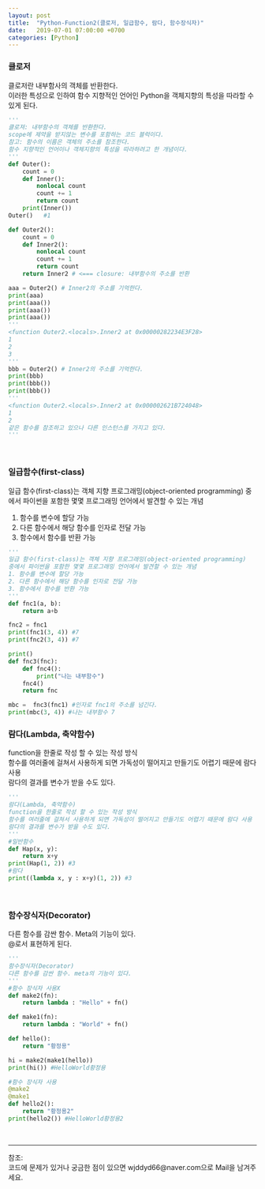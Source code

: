 ```yaml
---
layout: post
title:  "Python-Function2(클로저, 일급함수, 람다, 함수장식자)"
date:   2019-07-01 07:00:00 +0700
categories: [Python]
---
```


###  클로저
클로저란 내부함사의 객체를 반환한다.  
이러한 특성으로 인하여 함수 지향적인 언어인 Python을 객체지향의 특성을 따라할 수 있게 된다.  

```python
'''
클로져: 내부함수의 객체를 반환한다.
scope에 제약을 받지않는 변수를 포함하는 코드 블럭이다.
참고: 함수의 이름은 객체의 주소를 참조한다.
함수 지향적인 언어이나 객체지향의 특성을 따라하려고 한 개념이다.
'''
def Outer():
    count = 0
    def Inner():
        nonlocal count
        count += 1
        return count
    print(Inner())
Outer()   #1

def Outer2():
    count = 0
    def Inner2():
        nonlocal count
        count += 1
        return count
    return Inner2 # <=== closure: 내부함수의 주소를 반환

aaa = Outer2() # Inner2의 주소를 기억한다.
print(aaa)
print(aaa())
print(aaa())
print(aaa())
'''
<function Outer2.<locals>.Inner2 at 0x00000282234E3F28>
1
2
3
'''
bbb = Outer2() # Inner2의 주소를 기억한다.
print(bbb)
print(bbb())
print(bbb())
'''
<function Outer2.<locals>.Inner2 at 0x000002621B724048>
1
2
같은 함수를 참조하고 있으나 다른 인스턴스를 가지고 있다.
'''

```
<br>

###  일급함수(first-class)
일급 함수(first-class)는 객체 지향 프로그래밍(object-oriented programming) 중에서 파이썬을 포함한 몇몇 프로그래밍 언어에서 발견할 수 있는 개념  
1. 함수를 변수에 할당 가능
2. 다른 함수에서 해당 함수를 인자로 전달 가능
3. 함수에서 함수를 반환 가능


```python
'''
일급 함수(first-class)는 객체 지향 프로그래밍(object-oriented programming) 
중에서 파이썬을 포함한 몇몇 프로그래밍 언어에서 발견할 수 있는 개념
1. 함수를 변수에 할당 가능
2. 다른 함수에서 해당 함수를 인자로 전달 가능
3. 함수에서 함수를 반환 가능
'''
def fnc1(a, b):
    return a+b

fnc2 = fnc1
print(fnc1(3, 4)) #7
print(fnc2(3, 4)) #7

print()
def fnc3(fnc):
    def fnc4():
        print("나는 내부함수")
    fnc4()
    return fnc    

mbc =  fnc3(fnc1) #인자로 fnc1의 주소를 넘긴다.
print(mbc(3, 4)) #나는 내부함수 7

```

###  람다(Lambda, 축약함수)
function을 한줄로 작성 할 수 있는 작성 방식  
함수를 여러줄에 걸쳐서 사용하게 되면 가독성이 떨어지고 만들기도 어렵기 때문에 람다 사용  
람다의 결과를 변수가 받을 수도 있다.  


```python
'''
람다(Lambda, 축약함수)
function을 한줄로 작성 할 수 있는 작성 방식
함수를 여러줄에 걸쳐서 사용하게 되면 가독성이 떨어지고 만들기도 어렵기 때문에 람다 사용
람다의 결과를 변수가 받을 수도 있다.
'''
#일반함수
def Hap(x, y):
    return x+y
print(Hap(1, 2)) #3
#람다
print((lambda x, y : x+y)(1, 2)) #3

```
<br>

###  함수장식자(Decorator)
다른 함수를 감싼 함수. Meta의 기능이 있다.  
@로서 표현하게 된다.  



```python
'''
함수장식자(Decorator)
다른 함수를 감싼 함수. meta의 기능이 있다.
'''
#함수 장식자 사용X
def make2(fn):
    return lambda : "Hello" + fn()

def make1(fn):
    return lambda : "World" + fn()

def hello():
    return "황정용"

hi = make2(make1(hello))
print(hi()) #HelloWorld황정용

#함수 장식자 사용
@make2
@make1
def hello2():
    return "황정용2"
print(hello2()) #HelloWorld황정용2
```
<br>

<hr>
참조:<https://github.com/wjddyd66/Python/tree/master/Function><br>
코드에 문제가 있거나 궁금한 점이 있으면 wjddyd66@naver.com으로  Mail을 남겨주세요.